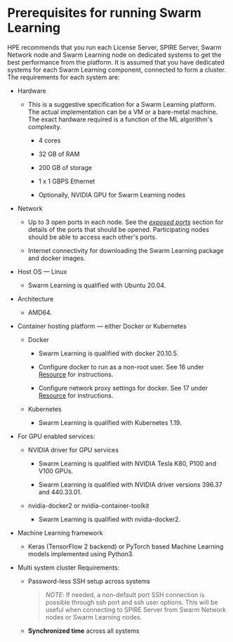 # Prerequisites for running Swarm Learning

HPE recommends that you run each License Server, SPIRE Server, Swarm
Network node and Swarm Learning node on dedicated systems to get the
best performance from the platform. It is assumed that you have
dedicated systems for each Swarm Learning component, connected to form a
cluster. The requirements for each system are:

-   Hardware

    -   This is a suggestive specification for a Swarm Learning
        platform. The actual implementation can be a VM or a bare-metal
        machine. The exact hardware required is a function of the ML
        algorithm\'s complexity.

        -   4 cores

        -   32 GB of RAM

        -   200 GB of storage

        -   1 x 1 GBPS Ethernet

        -   Optionally, NVIDIA GPU for Swarm Learning nodes

-   Network

    -   Up to 3 open ports in each node. See the [*exposed ports*](RunningSL.md#5-exposed-port-numbers) section
        for details of the ports that should be opened. Participating
        nodes should be able to access each other\'s ports.

    -   Internet connectivity for downloading the Swarm Learning package
        and docker images.

-   Host OS &mdash; Linux

    -   Swarm Learning is qualified with Ubuntu 20.04.

-   Architecture

    -   AMD64.

-   Container hosting platform &mdash; either Docker or Kubernetes

    -   Docker

        -   Swarm Learning is qualified with docker 20.10.5.

        -   Configure docker to run as a non-root user. See 16 under [Resource](URL.md) for
            instructions.

        -   Configure network proxy settings for docker. See 17 under [Resource](URL.md) for
            instructions.

    -   Kubernetes

        -   Swarm Learning is qualified with Kubernetes 1.19.

-   For GPU enabled services:

    -   NVIDIA driver for GPU services

        -   Swarm Learning is qualified with NVIDIA Tesla K80, P100 and
            V100 GPUs.

        -   Swarm Learning is qualified with NVIDIA driver versions
            396.37 and 440.33.01.

    -   nvidia-docker2 or nvidia-container-toolkit

        -   Swarm Learning is qualified with nvidia-docker2.

-   Machine Learning framework

    -   Keras (TensorFlow 2 backend) or PyTorch based Machine Learning
        models implemented using Python3.

-   Multi system cluster Requirements:

    -   Password-less SSH setup across systems
    
        >   *NOTE*: If needed, a non-default port SSH connection is possible through ssh port and ssh user options. 
            This will be useful when connecting to SPIRE Server from Swarm Network nodes or Swarm Learning nodes. 
        
    -   **Synchronized time** across all systems
